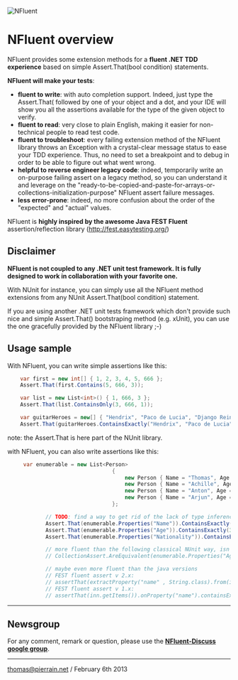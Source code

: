 ![NFluent](https://github.com/tpierrain/nfluent/blob/master/NFluentBanner.png?raw=true)

NFluent overview
==============

NFluent provides some extension methods for a __fluent .NET TDD experience__ based on simple Assert.That(bool condition) statements.

__NFluent will make your tests__:
+ __fluent to write__: with auto completion support. Indeed, just type the Assert.That( followed by one of your object and a dot, and your IDE will show you all the assertions available for the type of the given object to verify.
+ __fluent to read__: very close to plain English, making it easier for non-technical people to read test code.
+ __fluent to troubleshoot__: every failing extension method of the NFluent library throws an Exception with a crystal-clear message status to ease your TDD experience. Thus, no need to set a breakpoint and to debug in order to be able to figure out what went wrong. 
+ __helpful to reverse engineer legacy code__: indeed, temporarily write an on-purpose failing assert on a legacy method, so you can understand it and leverage on the "ready-to-be-copied-and-paste-for-arrays-or-collections-initialization-purpose" NFluent assert failure messages.
+ __less error-prone__: indeed, no more confusion about the order of the "expected" and "actual" values.

NFluent is __highly inspired by the awesome Java FEST Fluent__ assertion/reflection library (http://fest.easytesting.org/)


Disclaimer
----------
__NFluent is not coupled to any .NET unit test framework. It is fully designed to work in collaboration with your favorite one.__

With NUnit for instance, you can simply use all the NFluent method extensions from any NUnit Assert.That(bool condition) statement.

If you are using another .NET unit tests framework which don't provide such nice and simple Assert.That() bootstraping method (e.g. xUnit), you can use the one gracefully provided by the NFluent library ;-) 

Usage sample
------------

With NFluent, you can write simple assertions like this:
```c#	
    var first = new int[] { 1, 2, 3, 4, 5, 666 };
    Assert.That(first.Contains(5, 666, 3));

	var list = new List<int>() { 1, 666, 3 };
    Assert.That(list.ContainsOnly(3, 666, 1));

	var guitarHeroes = new[] { "Hendrix", "Paco de Lucia", "Django Reinhardt", "Baden Powell" };
    Assert.That(guitarHeroes.ContainsExactly("Hendrix", "Paco de Lucia", "Django Reinhardt", "Baden Powell"));
```
note: the Assert.That is here part of the NUnit library.

with NFluent, you can also write assertions like this:
```c#
	 var enumerable = new List<Person>
                                 {
                                     new Person { Name = "Thomas", Age = 38 },
                                     new Person { Name = "Achille", Age = 10, Nationality = Nationality.French },
                                     new Person { Name = "Anton", Age = 7, Nationality = Nationality.French },
                                     new Person { Name = "Arjun", Age = 7, Nationality = Nationality.Indian }
                                 };

            // TODO: find a way to get rid of the lack of type inference here (<Person, string> is not really fluent...)
            Assert.That(enumerable.Properties("Name")).ContainsExactly("Thomas", "Achille", "Anton", "Arjun");
            Assert.That(enumerable.Properties("Age")).ContainsExactly(38, 10, 7, 7);
            Assert.That(enumerable.Properties("Nationality")).ContainsExactly(Nationality.Unknown, Nationality.French, Nationality.French, Nationality.Indian);

            // more fluent than the following classical NUnit way, isn't it? 
            // CollectionAssert.AreEquivalent(enumerable.Properties("Age"), new[] { 38, 10, 7, 7 });

            // maybe even more fluent than the java versions
			// FEST fluent assert v 2.x:
            // assertThat(extractProperty("name" , String.class).from(inn.getItems())).containsExactly("+5 Dexterity Vest", "Aged Brie", "Elixir of the Mongoose", "Sulfuras, Hand of Ragnaros", "Backstage passes to a TAFKAL80ETC concert", "Conjured Mana Cake");
			// FEST fluent assert v 1.x:
			// assertThat(inn.getItems()).onProperty("name").containsExactly("+5 Dexterity Vest", "Aged Brie", "Elixir of the Mongoose", "Sulfuras, Hand of Ragnaros", "Backstage passes to a TAFKAL80ETC concert", "Conjured Mana Cake");
```        

- - -

Newsgroup
---------
For any comment, remark or question, please use the __[NFluent-Discuss google group](https://groups.google.com/forum/#!forum/nfluent-discuss)__.

- - -

[thomas@pierrain.net](mailto:thomas@pierrain.net) / February 6th 2013